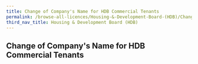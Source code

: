 ```yaml
---
title: Change of Company's Name for HDB Commercial Tenants
permalink: /browse-all-licences/Housing-&-Development-Board-(HDB)/Change-of-Company's-Name-for-HDB-Commercial-Tenants
third_nav_title: Housing & Development Board (HDB)
---
```

## Change of Company's Name for HDB Commercial Tenants
